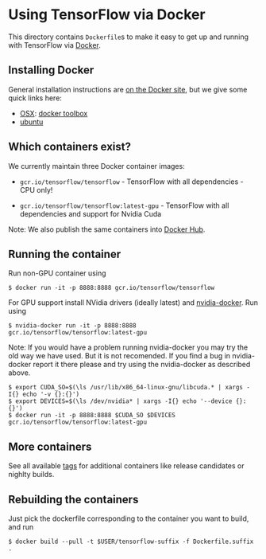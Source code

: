 # Using TensorFlow via Docker

This directory contains `Dockerfile`s to make it easy to get up and running with
TensorFlow via [Docker](http://www.docker.com/).

## Installing Docker

General installation instructions are
[on the Docker site](https://docs.docker.com/installation/), but we give some
quick links here:

* [OSX](https://docs.docker.com/installation/mac/): [docker toolbox](https://www.docker.com/toolbox)
* [ubuntu](https://docs.docker.com/installation/ubuntulinux/)

## Which containers exist?

We currently maintain three Docker container images:

* `gcr.io/tensorflow/tensorflow` - TensorFlow with all dependencies - CPU only!

* `gcr.io/tensorflow/tensorflow:latest-gpu` - TensorFlow with all dependencies
  and support for Nvidia Cuda

Note: We also publish the same containers into
[Docker Hub](https://hub.docker.com/r/tensorflow/tensorflow/tags/).


## Running the container

Run non-GPU container using

    $ docker run -it -p 8888:8888 gcr.io/tensorflow/tensorflow

For GPU support install NVidia drivers (ideally latest) and
[nvidia-docker](https://github.com/NVIDIA/nvidia-docker). Run using

    $ nvidia-docker run -it -p 8888:8888 gcr.io/tensorflow/tensorflow:latest-gpu


Note: If you would have a problem running nvidia-docker you may try the old way
we have used. But it is not recomended. If you find a bug in nvidia-docker report
it there please and try using the nvidia-docker as described above.

    $ export CUDA_SO=$(\ls /usr/lib/x86_64-linux-gnu/libcuda.* | xargs -I{} echo '-v {}:{}')
    $ export DEVICES=$(\ls /dev/nvidia* | xargs -I{} echo '--device {}:{}')
    $ docker run -it -p 8888:8888 $CUDA_SO $DEVICES gcr.io/tensorflow/tensorflow:latest-gpu


## More containers

See all available [tags](https://hub.docker.com/r/tensorflow/tensorflow/tags/)
for additional containers like release candidates or nighlty builds.


## Rebuilding the containers

Just pick the dockerfile corresponding to the container you want to build, and run

    $ docker build --pull -t $USER/tensorflow-suffix -f Dockerfile.suffix .
